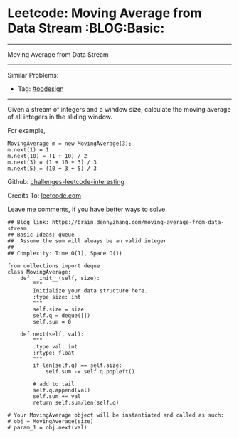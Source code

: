 # Leetcode: Moving Average from Data Stream     :BLOG:Basic:


---

Moving Average from Data Stream  

---

Similar Problems:  
-   Tag: [#oodesign](https://brain.dennyzhang.com/tag/oodesign)

---

Given a stream of integers and a window size, calculate the moving average of all integers in the sliding window.  

For example,  

    MovingAverage m = new MovingAverage(3);
    m.next(1) = 1
    m.next(10) = (1 + 10) / 2
    m.next(3) = (1 + 10 + 3) / 3
    m.next(5) = (10 + 3 + 5) / 3

Github: [challenges-leetcode-interesting](https://github.com/DennyZhang/challenges-leetcode-interesting/tree/master/moving-average-from-data-stream)  

Credits To: [leetcode.com](https://leetcode.com/problems/moving-average-from-data-stream/description/)  

Leave me comments, if you have better ways to solve.  

    ## Blog link: https://brain.dennyzhang.com/moving-average-from-data-stream
    ## Basic Ideas: queue
    ##  Assume the sum will always be an valid integer
    ##
    ## Complexity: Time O(1), Space O(1)
    
    from collections import deque
    class MovingAverage:
        def __init__(self, size):
            """
            Initialize your data structure here.
            :type size: int
            """
            self.size = size
            self.q = deque([])
            self.sum = 0
    
        def next(self, val):
            """
            :type val: int
            :rtype: float
            """
            if len(self.q) == self.size:
                self.sum -= self.q.popleft()
    
            # add to tail
            self.q.append(val)
            self.sum += val
            return self.sum/len(self.q)
    
    # Your MovingAverage object will be instantiated and called as such:
    # obj = MovingAverage(size)
    # param_1 = obj.next(val)